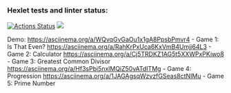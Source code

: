 ### Hexlet tests and linter status:
[![Actions Status](https://github.com/invercargill12/python-project-lvl1/workflows/hexlet-check/badge.svg)](https://github.com/invercargill12/python-project-lvl1/actions)
<a href="https://codeclimate.com/github/invercargill12/python-project-lvl1/maintainability"><img src="https://api.codeclimate.com/v1/badges/c31fbb804cd6af51142d/maintainability" /></a>

Demo:
https://asciinema.org/a/WQvqGvGaOu1x1gA8PpsbPmvr4 - Game 1: Is That Even?
https://asciinema.org/a/RahKrPxUca6KxVmB4Umjj64L3 - Game 2: Calculator
https://asciinema.org/a/Cj5TRDKZ1AG5t5XXWPxPKiwo8 - Game 3: Greatest Common Divisor
https://asciinema.org/a/Hf3sPbi5nxlMQiZ50vATdITMg - Game 4: Progression
https://asciinema.org/a/1JAGAgsqWzvzfGSeas8ctNIMu - Game 5: Prime Number
